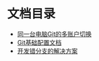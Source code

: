 # 文档目录


- [同一台电脑Git的多账户切换](Git_Account_switch.md)
- [Git基础配置文档](Git_base.md)
- [开发错分支的解决方案](Git_fun.md)
